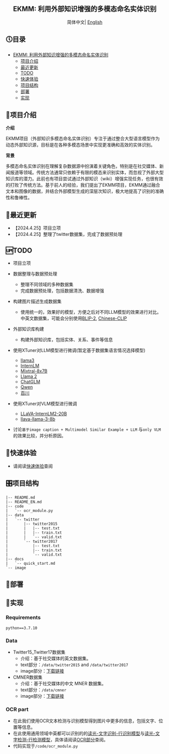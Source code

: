 <div align="center"> 

## EKMM: 利用外部知识增强的多模态命名实体识别

</div>
<div align="center">
      简体中文| <a href="README_EN.md" >English</a>
  </div>

## 🕔目录
- [EKMM: 利用外部知识增强的多模态命名实体识别](#EKMM)
  - [项目介绍](#项目介绍)
  - [最近更新](#最近更新)
  - [TODO](#TODO)
  - [快速体验](#快速体验)
  - [项目结构](#项目结构)
  - [部署](#部署)
  - [实现](#实现)

## 📠项目介绍
**介绍**

EKMM项目（外部知识多模态命名实体识别）专注于通过整合大型语言模型作为动态外部知识源，目标是在各种多模态场景中实现更准确和高效的实体识别。

**背景**

多模态命名实体识别在理解复杂数据源中扮演着关键角色，特别是在社交媒体、新闻报道等领域。传统方法通常只依赖于有限的模态来识别实体，而忽视了外部大型知识库的潜力。此前也有项目尝试通过外部知识（wiki）增强实现任务，也很有效的打败了传统方法。基于前人的经验，我们提出了EKMM项目，EKMM通过融合文本和图像的数据，并结合外部模型生成的深层次知识，极大地提高了识别的准确性和鲁棒性。

## 🎇最近更新
- 【2024.4.25】项目立项
- 【2024.4.25】整理了twitter数据集，完成了数据预处理

## 🆙TODO

- 项目立项
- 数据整理与数据预处理
    - 整理不同领域的多种数据集
    - 完成数据预处理，包括数据清洗、数据增强
- 构建图片描述生成数据集
    - 使用统一的，效果好的模型，方便之后对不同LLM模型的效果进行对比。中英文数据集，可能会分别使用[BLIP-2](https://github.com/huggingface/blog/blob/main/blip-2.md), [Chinese-CLIP](https://github.com/OFA-Sys/Chinese-CLIP)
- 外部知识库构建
    - 构建外部知识库，包括实体、关系、事件等信息

- 使用XTuner对LLM模型进行微调(暂定基于数据集语言情况选择模型)
    - [llama3](https://github.com/InternLM/xtuner/tree/main/xtuner/configs/llama)
    - [InternLM](https://huggingface.co/internlm)
    - [Mixtral-8x7B](https://huggingface.co/mistralai)
    - [Llama 2](https://huggingface.co/)
    - [ChatGLM](https://huggingface.co/THUDM)
    - [Qwen](https://huggingface.co/Qwen)
    - [百川](https://huggingface.co/baichuan-inc) 
    

- 使用XTuner对VLM模型进行微调 
    - [LLaVA-InternLM2-20B](https://huggingface.co/xtuner/llava-internlm2-20b)
    - [llava-llama-3-8b](https://huggingface.co/xtuner/llava-llama-3-8b)

- 讨论`基于image caption + Multimodel Similar Example + LLM` 与`only VLM`的效果比较，并分析原因。

## 🔌快速体验
- 请阅读[快速体验](docs/quick_start.md)查阅


## 🎛项目结构
```
|-- README.md
|-- README_EN.md
|-- code
|   `-- ocr_module.py
|-- data
|   `-- twitter
|       |-- twitter2015
|       |   |-- test.txt
|       |   |-- train.txt
|       |   `-- valid.txt
|       `-- twitter2017
|           |-- test.txt
|           |-- train.txt
|           `-- valid.txt
|-- docs
|   `-- quick_start.md
`-- image
```
## 🔧部署

## 📌实现

### Requirements

```
python==3.7.10
```

### Data
- Twitter15_Twitter17数据集
  - 介绍：基于社交媒体的英文数据集。
  - text部分：`/data/twitter2015` and `/data/twitter2017`
  - image部分：[下载链接](https://pan.baidu.com/s/15JN6BK9RBXyeLKZMV2vkCw?pwd=mner)
- CMNER数据集
  - 介绍：基于社交媒体的中文 MNER 数据集。
  - text部分：`/data/cmner`
  - image部分：[下载链接](https://pan.baidu.com/s/1AFKSoSOT9xB1vobvaVkwCw?pwd=mner)

### OCR part
- 在此我们使用OCR文本检测与识别模型得到图片中更多的信息，包括文字、位置等信息。
- 在此使用通用领域中英都可以识别的的[读光-文字识别-行识别模型](https://www.modelscope.cn/models/iic/cv_convnextTiny_ocr-recognition-general_damo/summary)与[读光-文字检测-行检测模型](https://www.modelscope.cn/models/iic/cv_resnet18_ocr-detection-db-line-level_damo/summary)，具体请阅读[OCR部分](https://modelscope.cn/headlines/article/42)查阅。
- 代码实现于`/code/ocr_module.py`
